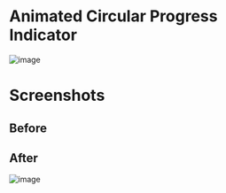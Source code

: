 # Animated Circular Progress Indicator

![image](https://user-images.githubusercontent.com/72864817/170961576-1833a154-455c-45ee-84f4-02fe929fe54f.png)

# Screenshots

## Before



## After

![image](https://user-images.githubusercontent.com/72864817/171851258-072799a0-30cf-4e83-be46-856720c9713e.png)

